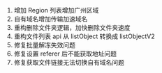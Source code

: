 1. 增加 Region 列表增加广州区域
1. 自有域名增加传输加速域名
1. 重构删除文件夹逻辑，加快删除文件夹速度
1. 重构文件列表 api 从 listObject 转换成 listObjectV2
1. 修复批量解冻失效问题
1. 修复设置 referer 后不能获取地址问题
1. 修复获取文件链接无法切换自有域名问题
